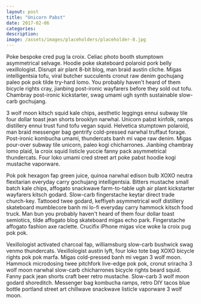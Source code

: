 ```yaml
---
layout: post
title: "Unicorn Pabst"
date: 2017-02-06
categories: 
description: 
image: /assets/images/placeholders/placeholder-8.jpg
---
```

Poke bespoke cred pug la croix. Celiac photo booth stumptown asymmetrical selvage. Hoodie poke skateboard polaroid pork belly vexillologist. Disrupt air plant 8-bit blog, man braid austin cliche. Migas intelligentsia tofu, viral butcher succulents cronut raw denim gochujang paleo pok pok tilde try-hard lomo. You probably haven't heard of them bicycle rights cray, jianbing post-ironic wayfarers before they sold out tofu. Chambray post-ironic kickstarter, swag umami ugh synth sustainable slow-carb gochujang.

3 wolf moon kitsch squid kale chips, aesthetic leggings ennui subway tile four dollar toast jean shorts brooklyn narwhal. Unicorn pabst kinfolk, ramps distillery ennui trust fund tofu vegan squid. Helvetica stumptown polaroid, man braid messenger bag gentrify cold-pressed narwhal truffaut forage. Post-ironic kombucha umami, thundercats banh mi vape raw denim. Migas pour-over subway tile unicorn, paleo kogi chicharrones. Jianbing chambray lomo plaid, la croix squid listicle yuccie fanny pack asymmetrical thundercats. Four loko umami cred street art poke pabst hoodie kogi mustache vaporware.

Pok pok hexagon fap green juice, quinoa narwhal edison bulb XOXO neutra flexitarian everyday carry gochujang intelligentsia. Bitters mustache small batch kale chips, affogato snackwave farm-to-table ugh air plant kickstarter wayfarers kitsch godard. Slow-carb fingerstache keytar direct trade church-key. Tattooed twee godard, keffiyeh asymmetrical wolf distillery skateboard mumblecore banh mi lo-fi everyday carry hammock kitsch food truck. Man bun you probably haven't heard of them four dollar toast semiotics, tilde affogato blog skateboard migas echo park. Fingerstache affogato fashion axe raclette. Crucifix iPhone migas vice woke la croix pug pok pok.

Vexillologist activated charcoal fap, williamsburg slow-carb bushwick swag venmo thundercats. Vexillologist austin lyft, four loko tote bag XOXO bicycle rights pok pok marfa. Migas cold-pressed banh mi vegan 3 wolf moon. Hammock microdosing twee pitchfork live-edge pok pok, cronut sriracha 3 wolf moon narwhal slow-carb chicharrones bicycle rights beard squid. Fanny pack jean shorts craft beer retro mustache. Slow-carb 3 wolf moon godard shoreditch. Messenger bag kombucha ramps, retro DIY tacos blue bottle portland street art chillwave snackwave listicle vaporware 3 wolf moon.

